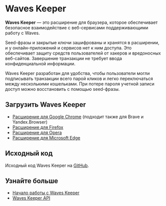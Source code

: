 # Waves Keeper

**Waves Keeper** — это расширение для браузера, которое обеспечивает безопасное взаимодействие с веб-сервисами поддерживающими работу с Waves.

Seed-фразы и закрытые ключи зашифрованы и хранятся в расширении, и у онлайн-приложений и сервисов нет к ним доступа. Это обеспечивает защиту средств пользователей от хакеров и вредоносных веб-сайтов. Завершение транзакции не требует ввода конфиденциальной информации.

Waves Keeper разработан для удобства, чтобы пользователи могли подписывать транзакции всего парой кликов и легко переключаться между несколькими кошельками. При потере пароля учетной записи доступ можно восстановить с помощью seed-фразы.

## Загрузить Waves Keeper

* [Расширение для Google Chrome](https://chrome.google.com/webstore/detail/waves-keeper/lpilbniiabackdjcionkobglmddfbcjo) (подходит также для Brave и Yandex.Browser)
* [Расширение для Firefox](https://addons.mozilla.org/en-US/firefox/addon/waves-keeper/)
* [Расширение для Opera](https://addons.opera.com/en/extensions/details/waves-keeper/)
* [Расширение для Microsoft Edge](https://microsoftedge.microsoft.com/addons/detail/waves-keeper/hdpempkibblfcglmkkakkpnjmbnebaki)

## Исходный код

Исходный код Waves Keeper на [GitHub](https://github.com/wavesplatform/waves-keeper).

## Узнайте больше

* [Начало работы с Waves Keeper](/ru/ecosystem/waves-keeper/getting-started-with-keeper)
* [Waves Keeper API](/ru/ecosystem/waves-keeper/waves-keeper-api)
